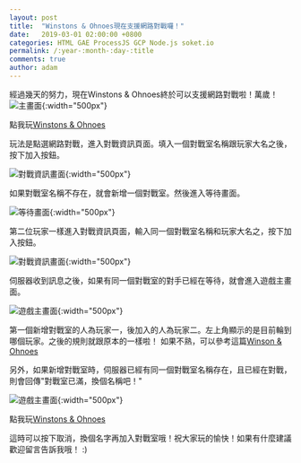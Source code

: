 ```yaml
---
layout: post
title:  "Winstons & Ohnoes現在支援網路對戰囉！"
date:   2019-03-01 02:00:00 +0800
categories: HTML GAE ProcessJS GCP Node.js soket.io
permalink: /:year-:month-:day-:title
comments: true
author: adam
---
```

經過幾天的努力，現在Winstons & Ohnoes終於可以支援網路對戰啦！萬歲！
![主畫面]({{site.baseurl}}/images/WinstonNOhnoesv2_main.png){:width="500px"}

點我玩[Winstons & Ohnoes][gpc-winstons-and-ohnoes]

玩法是點選網路對戰，進入對戰資訊頁面。填入一個對戰室名稱跟玩家大名之後，按下加入按鈕。

![對戰資訊畫面]({{site.baseurl}}/images/WinstonNOhnoesV2_BattleInfo.png){:width="500px"}

如果對戰室名稱不存在，就會新增一個對戰室。然後進入等待畫面。

![等待畫面]({{site.baseurl}}/images/WinstonNOhnoesV2_Waiting.png){:width="500px"}

第二位玩家一樣進入對戰資訊頁面，輸入同一個對戰室名稱和玩家大名之，按下加入按鈕。

![對戰資訊畫面]({{site.baseurl}}/images/WinstonNOhnoesV2_Player2.png){:width="500px"}

伺服器收到訊息之後，如果有同一個對戰室的對手已經在等待，就會進入遊戲主畫面。

![遊戲主畫面]({{site.baseurl}}/images/WinstonNOhnoesV2_Game.png){:width="500px"}

第一個新增對戰室的人為玩家一，後加入的人為玩家二。左上角顯示的是目前輪到哪個玩家。之後的規則就跟原本的一樣啦！
如果不熟，可以參考這篇[Winson & Ohnoes][winston-and-ohnones]

另外，如果新增對戰室時，伺服器已經有同一個對戰室名稱存在，且已經在對戰，則會回傳"對戰室已滿，換個名稱吧！"

![遊戲主畫面]({{site.baseurl}}/images/WinstonNOhnoesV2_BattleFull.png){:width="500px"}

點我玩[Winstons & Ohnoes][gpc-winstons-and-ohnoes]

這時可以按下取消，換個名字再加入對戰室哦！祝大家玩的愉快！如果有什麼建議歡迎留言告訴我哦！ :)

[winston-and-ohnones]: https://shincar.github.io/blogs/2019-02-15-winston-and-ohnoes
[gpc-winstons-and-ohnoes]: https://20190301t085415-dot-shincar.appspot.com/
